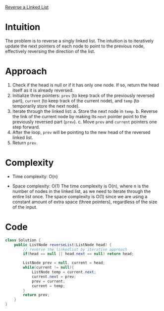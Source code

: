 [Reverse a Linked List](https://leetcode.com/problems/reverse-linked-list/)

# Intuition
The problem is to reverse a singly linked list. The intuition is to iteratively update the next pointers of each node to point to the previous node, effectively reversing the direction of the list.

# Approach
1. Check if the head is null or if it has only one node. If so, return the head itself as it is already reversed.
2. Initialize three pointers: `prev` (to keep track of the previously reversed part), `current` (to keep track of the current node), and `temp` (to temporarily store the next node).
3. Iterate through the linked list:
   a. Store the next node in `temp`.
   b. Reverse the link of the current node by making its `next` pointer point to the previously reversed part (`prev`).
   c. Move `prev` and `current` pointers one step forward.
4. After the loop, `prev` will be pointing to the new head of the reversed linked list.
5. Return `prev`.

# Complexity
- Time complexity: O(n)
* Space complexity: O(1)
The time complexity is O(n), where n is the number of nodes in the linked list, as we need to iterate through the entire list once. The space complexity is O(1) since we are using a constant amount of extra space (three pointers), regardless of the size of the input.

# Code
```java
class Solution {
    public ListNode reverseList(ListNode head) {
        // reverse the linkedlist by iterative approach
        if(head == null || head.next == null) return head;

        ListNode prev = null, current = head;
        while(current != null){
            ListNode temp = current.next;
            current.next = prev;
            prev = current;
            current = temp;
        }
        return prev;
    }
}
```